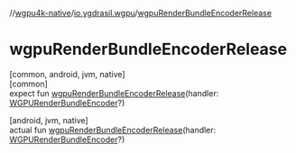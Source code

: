 //[wgpu4k-native](../../index.md)/[io.ygdrasil.wgpu](index.md)/[wgpuRenderBundleEncoderRelease](wgpu-render-bundle-encoder-release.md)

# wgpuRenderBundleEncoderRelease

[common, android, jvm, native]\
[common]\
expect fun [wgpuRenderBundleEncoderRelease](wgpu-render-bundle-encoder-release.md)(handler: [WGPURenderBundleEncoder](-w-g-p-u-render-bundle-encoder/index.md)?)

[android, jvm, native]\
actual fun [wgpuRenderBundleEncoderRelease](wgpu-render-bundle-encoder-release.md)(handler: [WGPURenderBundleEncoder](-w-g-p-u-render-bundle-encoder/index.md)?)
